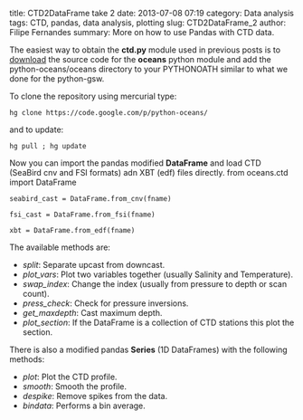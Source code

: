 title: CTD2DataFrame take 2
date:  2013-07-08 07:19
category: Data analysis
tags: CTD, pandas, data analysis, plotting
slug: CTD2DataFrame_2
author: Filipe Fernandes
summary: More on how to use Pandas with CTD data.


The easiest way to obtain the **ctd.py** module used in previous posts is to
[download](http://code.google.com/p/python-oceans/) the source code for
the **oceans** python module and add the python-oceans/oceans directory to your
PYTHONOATH similar to what we done for the python-gsw.

To clone the repository using mercurial type:

    hg clone https://code.google.com/p/python-oceans/

and to update:

    hg pull ; hg update

Now you can import the pandas modified **DataFrame** and load CTD (SeaBird cnv
and FSI formats) adn XBT (edf) files directly.
    from oceans.ctd import DataFrame

    seabird_cast = DataFrame.from_cnv(fname)

    fsi_cast = DataFrame.from_fsi(fname)

    xbt = DataFrame.from_edf(fname)

The available methods are:

*   *split*: Separate upcast from downcast.
*   *plot_vars*: Plot two variables together (usually Salinity and Temperature).
*   *swap_index*: Change the index (usually from pressure to depth or scan count).
*   *press_check*: Check for pressure inversions.
*   *get_maxdepth*: Cast maximum depth.
*   *plot_section*:  If the DataFrame is a collection of CTD stations this plot
    the section.

There is also a modified pandas **Series** (1D DataFrames) with the following
methods:

*   *plot*: Plot the CTD profile.
*   *smooth*: Smooth the profile.
*   *despike*: Remove spikes from the data.
*   *bindata*: Performs a bin average.
